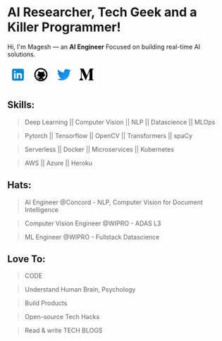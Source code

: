 [1.1]: https://github.com/MageshDominator/MageshDominator/blob/master/assets/linkedin.png (linkedin)
[2.1]: https://github.com/MageshDominator/MageshDominator/blob/master/assets/github.png (github)
[3.1]: https://github.com/MageshDominator/MageshDominator/blob/master/assets/twitter.png (twitter)
[4.1]: https://github.com/MageshDominator/MageshDominator/blob/master/assets/medium.png (medium)


[1]: https://www.linkedin.com/in/magesh2921
[2]: https://www.github.com/MageshDominator
[3]: https://www.twitter.com/MageshDominator
[4]: http://www.medium.com/@MageshDominator

# AI Researcher, Tech Geek and a Killer Programmer!

Hi, I'm Magesh — an **AI Engineer** Focused on building real-time AI solutions.

[![linkedin magesh2921][1.1]][1]
[![github MageshDominator][2.1]][2]
[![twitter MageshDominator][3.1]][3]
[![medium MageshDominator][4.1]][4]


## Skills:

> Deep Learning || Computer Vision || NLP || Datascience || MLOps

> Pytorch || Tensorflow || OpenCV || Transformers || spaCy  

> Serverless || Docker || Microservices || Kubernetes

> AWS || Azure || Heroku


## Hats:

> AI Engineer @Concord - NLP, Computer Vision for Document Intelligence

> Computer Vision Engineer @WIPRO - ADAS L3

> ML Engineer @WIPRO - Fullstack Datascience


## Love To:

> CODE

> Understand Human Brain, Psychology

> Build Products

> Open-source Tech Hacks

> Read & write TECH BLOGS